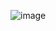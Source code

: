 ![image](https://github.com/Rajesh192110536/CSA1369-TOC/assets/113626176/f3c15636-ecd5-4e81-b6c6-431934f114f7)
